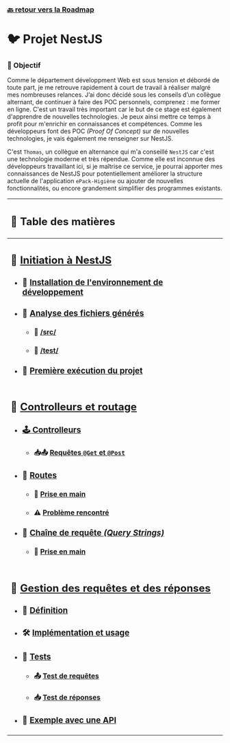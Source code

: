 ### [🔙 retour vers la Roadmap](https://github.com/users/theox33/projects/1)

# :bird: Projet NestJS

### :dart: Objectif

Comme le département développment Web est sous tension et débordé de toute part, je me retrouve rapidement à court de travail à réaliser malgré mes nombreuses relances.
J’ai donc décidé sous les conseils d’un collègue alternant, de continuer à faire des POC personnels, comprenez : me former en ligne.
C'est un travail très important car le but de ce stage est également d'apprendre de nouvelles technologies. Je peux ainsi mettre ce temps à profit pour m'enrichir en connaissances et compétences.
Comme les développeurs font des POC *(Proof Of Concept)* sur de nouvelles technologies, je vais également me renseigner sur NestJS.

C'est `Thomas`, un collègue en alternance qui m'a conseillé `NestJS` car c'est une technologie moderne et très répendue.
Comme elle est inconnue des développeurs travaillant ici, si je maîtrise ce service, je pourrai apporter mes connaissances de NestJS pour potentiellement améliorer la structure actuelle de l'application `ePack-Higiène` ou ajouter de nouvelles fonctionnalités, ou encore grandement simplifier des programmes existants.


|<div align="left"><h2> 📑 Table des matières </h2></div>|
|---|
|<div align="left"><h2>🌟 <a href="https://github.com/theox33/Stage-Technique/blob/main/first-nest-app/Initiation.md#-introduction-de-nestjs-1">Initiation à NestJS</a></h2><ul><li><h3>🔧 <a href="https://github.com/theox33/Stage-Technique/blob/main/first-nest-app/Initiation.md#-installation-de-lenvironnement-de-d%C3%A9veloppement-1">Installation de l'environnement de développement</a></h3></li><li><h3>📂 <a href="https://github.com/theox33/Stage-Technique/blob/main/first-nest-app/Initiation.md#-analyse-des-fichiers-g%C3%A9n%C3%A9r%C3%A9s-1">Analyse des fichiers générés</a></h3><ul><li><h4>📁 <a href="https://github.com/theox33/Stage-Technique/blob/main/first-nest-app/Initiation.md#-src-1">/src/</a></h4></li><li><h4>🧪 <a href="https://github.com/theox33/Stage-Technique/blob/main/first-nest-app/Initiation.md#-test-1">/test/</a></h4></li></ul></li><li><h3>🚀 <a href="https://github.com/theox33/Stage-Technique/blob/main/first-nest-app/Initiation.md#-premi%C3%A8re-ex%C3%A9cution-du-projet-1">Première exécution du projet</a></h3></li></ul></div>|
|<div align="left"><h2>🔧 <a href="https://github.com/theox33/Stage-Technique/blob/main/first-nest-app/Controlleurs%20et%20routage.md">Controlleurs et routage</a></h2><ul><li><h3> <a href="https://github.com/theox33/Stage-Technique/blob/main/first-nest-app/Controlleurs%20et%20routage.md#contr&ocirclleurs">:joystick: Controlleurs</a></h3></li><ul><li><h4>📥📤 <a href="https://github.com/theox33/Stage-Technique/blob/main/first-nest-app/Controlleurs%20et%20routage.md#requ%C3%AAtes-get-et-post">Requêtes `@Get` et `@Post`</a></h4></li></ul><li><h3>:compass: <a href="https://github.com/theox33/Stage-Technique/blob/main/first-nest-app/Controlleurs%20et%20routage.md#-routes">Routes</a></h3></li><ul><li><h4>🔰 <a href="https://github.com/theox33/Stage-Technique/blob/main/first-nest-app/Controlleurs%20et%20routage.md#-prise-en-main-2">Prise en main</a></h4></li><li><h4>⚠️ <a href="https://github.com/theox33/Stage-Technique/blob/main/first-nest-app/Controlleurs%20et%20routage.md#%EF%B8%8F-probl%C3%A8me-rencontr%C3%A9-1">Problème rencontré</a></h4></li></ul><li><h3>🔗 <a href="https://github.com/theox33/Stage-Technique/blob/main/first-nest-app/Controlleurs%20et%20routage.md#-cha%C3%AEnes-de-requ%C3%AAte-query-strings">Chaîne de requête *(Query Strings)*</a></li></h3><ul><li><h4>🔰 <a href="https://github.com/theox33/Stage-Technique/blob/main/first-nest-app/Controlleurs%20et%20routage.md#-prise-en-main-3">Prise en main</a></h4></ul></li></div>|
|<div align="left"><h2>🔄 <a href="https://github.com/theox33/Stage-Technique/blob/main/first-nest-app/Gestion%20des%20requ%C3%AAtes%20et%20des%20r%C3%A9ponses.md">Gestion des requêtes et des réponses</a></h2><ul><li><h3>📖 <a href="https://github.com/theox33/Stage-Technique/blob/main/first-nest-app/Gestion%20des%20requ%C3%AAtes%20et%20des%20r%C3%A9ponses.md#-d%C3%A9finition-1">Définition</a></h3></li><li><h3>🛠️ <a href="https://github.com/theox33/Stage-Technique/blob/main/first-nest-app/Gestion%20des%20requ%C3%AAtes%20et%20des%20r%C3%A9ponses.md#%EF%B8%8F-impl%C3%A9mentation-et-usage-1">Implémentation et usage</a></h3></li><li><h3>🧪 <a href="https://github.com/theox33/Stage-Technique/blob/main/first-nest-app/Gestion%20des%20requ%C3%AAtes%20et%20des%20r%C3%A9ponses.md#-tests-1">Tests</a></h3></li><ul><li><h4>📤 <a href="https://github.com/theox33/Stage-Technique/blob/main/first-nest-app/Gestion%20des%20requ%C3%AAtes%20et%20des%20r%C3%A9ponses.md#-test-de-requ%C3%AAtes-1">Test de requêtes</a></h4></li><li><h4>📥 <a href="https://github.com/theox33/Stage-Technique/blob/main/first-nest-app/Gestion%20des%20requ%C3%AAtes%20et%20des%20r%C3%A9ponses.md#-test-de-r%C3%A9ponses-1">Test de réponses</a></h4></li></ul><li><h3>🔌 <a href="https://github.com/theox33/Stage-Technique/blob/main/first-nest-app/Gestion%20des%20requ%C3%AAtes%20et%20des%20r%C3%A9ponses.md#-exemple-avec-une-api-1">Exemple avec une API</a></h3></li></ul></li>|

